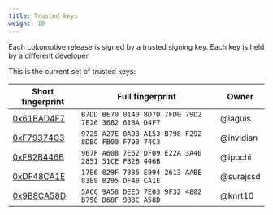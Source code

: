 ```yaml
---
title: Trusted keys
weight: 10
---
```


Each Lokomotive release is signed by a trusted signing key. Each key is held by
a different developer.

This is the current set of trusted keys:

| Short fingerprint               | Full fingerprint                                      | Owner         |
| ------------------------------- | ----------------------------------------------------- | ------------- |
| [0x61BAD4F7][key-iaguis]        | `B7DD BE70 0140 8D7D 7FD0 79D2 7E26 3682 61BA D4F7`   | @iaguis       |
| [0xF79374C3][key-invidian]      | `9725 A27E 0A93 A153 B798 F292 8DBC FB00 F793 74C3`   | @invidian     |
| [0xF82B446B][key-ipochi]        | `967F A608 7E62 DF09 E22A 3A40 2851 51CE F82B 446B`   | @ipochi       |
| [0xDF48CA1E][key-surajssd]      | `17E6 829F 7335 E994 2613 AABE 83E9 8295 DF48 CA1E`   | @surajssd     |
| [0x9B8CA58D][key-knrt10]        | `5ACC 9A58 DEED 7E03 9F32 4802 B750 D68F 9B8C A58D`   | @knrt10       |


[key-iaguis]: https://pgp.mit.edu/pks/lookup?search=0xB7DDBE7001408D7D7FD079D27E26368261BAD4F7&op=index&exact=on
[key-invidian]: https://pgp.mit.edu/pks/lookup?search=0x9725A27E0A93A153B798F2928DBCFB00F79374C3&op=index&exact=on
[key-ipochi]: https://pgp.mit.edu/pks/lookup?search=0x967FA6087E62DF09E22A3A40285151CEF82B446B&op=index&exact=on
[key-surajssd]: https://pgp.mit.edu/pks/lookup?search=0x17E6829F7335E9942613AABE83E98295DF48CA1E&op=index&exact=on
[key-knrt10]: https://pgp.mit.edu/pks/lookup?search=0x5ACC9A58DEED7E039F324802B750D68F9B8CA58D&op=index&exact=on
